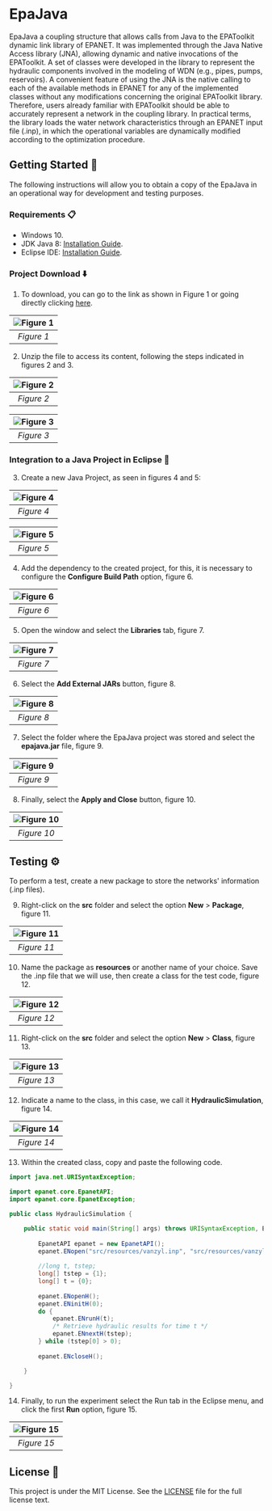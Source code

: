 # EpaJava

EpaJava a coupling structure that allows calls from Java to the EPAToolkit dynamic link library of EPANET. It was implemented through the Java Native Access library (JNA), allowing dynamic and native invocations of the EPAToolkit. A set of classes were developed in the library to represent the hydraulic components involved in the modeling of WDN (e.g., pipes, pumps, reservoirs).
A convenient feature of using the JNA is the native calling to each of the available methods in EPANET for any of the implemented classes without any modifications concerning the original EPAToolkit library. Therefore, users already familiar with EPAToolkit should be able to accurately represent a network in the coupling library. In practical terms, the library loads the water network characteristics through an EPANET input file (.inp), in which the operational variables are dynamically modified according to the optimization procedure.

## Getting Started 🚀

The following instructions will allow you to obtain a copy of the EpaJava in an operational way for development and testing purposes.

### Requirements 📋

- Windows 10.
- JDK Java 8: [Installation Guide](tutorial/JDK-Java-8.md).
- Eclipse IDE: [Installation Guide](tutorial/Eclipse.md).

### Project Download ⬇️

1. To download, you can go to the link as shown in Figure 1 or going directly clicking [here](https://github.com/jhawanet/epajava/archive/master.zip).

| ![Figure 1](tutorial/download.png) | 
|:--:|
| *Figure 1* |

2. Unzip the file to access its content, following the steps indicated in figures 2 and 3.

| ![Figure 2](tutorial/extract-all.png) | 
|:--:|
| *Figure 2* |

| ![Figure 3](tutorial/extract.png) | 
|:--:|
| *Figure 3* |

### Integration to a Java Project in Eclipse 🔧

3. Create a new Java Project, as seen in figures 4 and 5:

| ![Figure 4](tutorial/new-project-1.png) | 
|:--:|
| *Figure 4* |

| ![Figure 5](tutorial/new-project-2.png) | 
|:--:|
| *Figure 5* |

4. Add the dependency to the created project, for this, it is necessary to configure the **Configure Build Path** option, figure 6.

| ![Figure 6](tutorial/configure-build-path-1.png) | 
|:--:|
| *Figure 6* |

5. Open the window and select the **Libraries** tab, figure 7.

| ![Figure 7](tutorial/configure-build-path-2.png) | 
|:--:|
| *Figure 7* |

6. Select the **Add External JARs** button, figure 8.

| ![Figure 8](tutorial/configure-build-path-3.png) | 
|:--:|
| *Figure 8* |

7. Select the folder where the EpaJava project was stored and select the **epajava.jar** file, figure 9.

| ![Figure 9](tutorial/configure-build-path-4.png) | 
|:--:|
| *Figure 9* |

8. Finally, select the **Apply and Close** button, figure 10.

| ![Figure 10](tutorial/configure-build-path-5.png) | 
|:--:|
| *Figure 10* |

## Testing ⚙️

To perform a test, create a new package to store the networks' information (.inp files).

9. Right-click on the **src** folder and select the option **New** > **Package**, figure 11.

| ![Figure 11](tutorial/test-3.png) | 
|:--:|
| *Figure 11* |

10. Name the package as **resources** or another name of your choice. Save the .inp file that we will use, then create a class for the test code, figure 12.

| ![Figure 12](tutorial/test-4.png) | 
|:--:|
| *Figure 12* |

11. Right-click on the **src** folder and select the option **New** > **Class**, figure 13.

| ![Figure 13](tutorial/test-1.png) | 
|:--:|
| *Figure 13* |

12. Indicate a name to the class, in this case, we call it **HydraulicSimulation**, figure 14.

| ![Figure 14](tutorial/test-2.png) | 
|:--:|
| *Figure 14* |

13.	Within the created class, copy and paste the following code.

```java
import java.net.URISyntaxException;

import epanet.core.EpanetAPI;
import epanet.core.EpanetException;

public class HydraulicSimulation {

	public static void main(String[] args) throws URISyntaxException, EpanetException {
		
		EpanetAPI epanet = new EpanetAPI();
		epanet.ENopen("src/resources/vanzyl.inp", "src/resources/vanzyl.rpt", "");
		
		//long t, tstep;
		long[] tstep = {1};
		long[] t = {0};
		
		epanet.ENopenH();
		epanet.ENinitH(0);
		do {  
			epanet.ENrunH(t);  
			/* Retrieve hydraulic results for time t */
			epanet.ENnextH(tstep);  
		} while (tstep[0] > 0);  
		
		epanet.ENcloseH();

	}

}
```

14. Finally, to run the experiment select the Run tab in the Eclipse menu, and click the first **Run** option, figure 15.

| ![Figure 15](tutorial/test-6.png) | 
|:--:|
| *Figure 15* |

## License 📄

This project is under the MIT License. See the [LICENSE](LICENSE.md) file for the full license text.